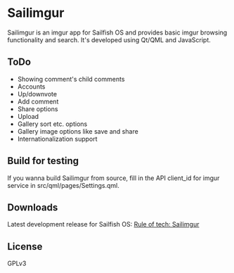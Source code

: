 Sailimgur
=========

Sailimgur is an imgur app for Sailfish OS and provides basic imgur browsing functionality and search. It's developed using Qt/QML and JavaScript. 

ToDo
----

* Showing comment's child comments
* Accounts
* Up/downvote
* Add comment
* Share options
* Upload
* Gallery sort etc. options
* Gallery image options like save and share
* Internationalization support 

Build for testing
-----------------

If you wanna build Sailimgur from source, fill in the API client_id for imgur service in src/qml/pages/Settings.qml.

Downloads
---------

Latest development release for Sailfish OS: [Rule of tech: Sailimgur](http://ruleoftech.com/lab/sailimgur)


License
-------
GPLv3